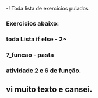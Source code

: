 -! Toda lista de exercicios pulados

### Exercicios abaixo:

### toda Lista if else - 2~


### 7_funcao - pasta
### atividade 2 e 6 de função.
## vi muito texto e cansei.

###